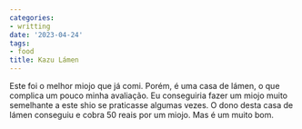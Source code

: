 ```yaml
---
categories:
- writting
date: '2023-04-24'
tags:
- food
title: Kazu Lámen
---
```


Este foi o melhor miojo que já comi. Porém, é uma casa de lámen, o que complica um pouco minha avaliação. Eu conseguiria fazer um miojo muito semelhante a este shio se praticasse algumas vezes. O dono desta casa de lámen conseguiu e cobra 50 reais por um miojo. Mas é um muito bom.